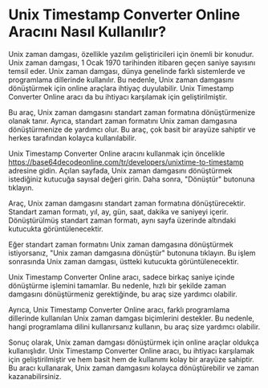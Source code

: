 Unix Timestamp Converter Online Aracını Nasıl Kullanılır?
=========================================================

Unix zaman damgası, özellikle yazılım geliştiricileri için önemli bir konudur. Unix zaman damgası, 1 Ocak 1970 tarihinden itibaren geçen saniye sayısını temsil eder. Unix zaman damgası, dünya genelinde farklı sistemlerde ve programlama dillerinde kullanılır. Bu nedenle, Unix zaman damgasını dönüştürmek için online araçlara ihtiyaç duyulabilir. Unix Timestamp Converter Online aracı da bu ihtiyacı karşılamak için geliştirilmiştir.

Bu araç, Unix zaman damgasını standart zaman formatına dönüştürmenize olanak tanır. Ayrıca, standart zaman formatını Unix zaman damgasına dönüştürmenize de yardımcı olur. Bu araç, çok basit bir arayüze sahiptir ve herkes tarafından kolayca kullanılabilir.

Unix Timestamp Converter Online aracını kullanmak için öncelikle <https://base64decodeonline.com/tr/developers/unixtime-to-timestamp> adresine gidin. Açılan sayfada, Unix zaman damgasını dönüştürmek istediğiniz kutucuğa sayısal değeri girin. Daha sonra, "Dönüştür" butonuna tıklayın.

Araç, Unix zaman damgasını standart zaman formatına dönüştürecektir. Standart zaman formatı, yıl, ay, gün, saat, dakika ve saniyeyi içerir. Dönüştürülmüş standart zaman formatı, aynı sayfa üzerinde altındaki kutucukta görüntülenecektir.

Eğer standart zaman formatını Unix zaman damgasına dönüştürmek istiyorsanız, "Unix zaman damgasına dönüştür" butonuna tıklayın. Bu işlem sonrasında Unix zaman damgası, üstteki kutucukta görüntülenecektir.

Unix Timestamp Converter Online aracı, sadece birkaç saniye içinde dönüştürme işlemini tamamlar. Bu nedenle, hızlı bir şekilde zaman damgasını dönüştürmeniz gerektiğinde, bu araç size yardımcı olabilir.

Ayrıca, Unix Timestamp Converter Online aracı, farklı programlama dillerinde kullanılan Unix zaman damgası biçimlerini destekler. Bu nedenle, hangi programlama dilini kullanırsanız kullanın, bu araç size yardımcı olabilir.

Sonuç olarak, Unix zaman damgası dönüştürmek için online araçlar oldukça kullanışlıdır. Unix Timestamp Converter Online aracı, bu ihtiyacı karşılamak için geliştirilmiştir ve hem basit hem de kullanımı kolay bir arayüze sahiptir. Bu aracı kullanarak, Unix zaman damgasını kolayca dönüştürebilir ve zaman kazanabilirsiniz.